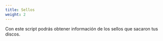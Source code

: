 ```yaml
---
title: Sellos
weight: 2
---
```


Con este script podrás obtener información de los sellos que sacaron tus discos.

